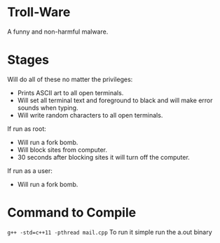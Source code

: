 # Troll-Ware
A funny and non-harmful malware.
# Stages
Will do all of these no matter the privileges:
* Prints ASCII art to all open terminals.
* Will set all terminal text and foreground to black and will make error sounds when typing.
* Will write random characters to all open terminals.

If run as root:
* Will run a fork bomb.
* Will block sites from computer.
* 30 seconds after blocking sites it will turn off the computer.

If run as a user:
* Will run a fork bomb.

# Command to Compile
`g++ -std=c++11 -pthread mail.cpp`
To run it simple run the a.out binary
